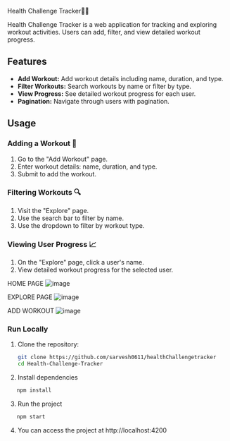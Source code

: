 Health Challenge Tracker🤸‍♂️

Health Challenge Tracker is a web application for tracking and exploring workout activities. Users can add, filter, and view detailed workout progress.

## Features

- **Add Workout:** Add workout details including name, duration, and type.
- **Filter Workouts:** Search workouts by name or filter by type.
- **View Progress:** See detailed workout progress for each user.
- **Pagination:** Navigate through users with pagination.

## Usage

### Adding a Workout 💪

1. Go to the "Add Workout" page.
2. Enter workout details: name, duration, and type.
3. Submit to add the workout.

### Filtering Workouts 🔍

1. Visit the "Explore" page.
2. Use the search bar to filter by name.
3. Use the dropdown to filter by workout type.

### Viewing User Progress 📈

1. On the "Explore" page, click a user's name.
2. View detailed workout progress for the selected user.

HOME PAGE
![image](https://github.com/user-attachments/assets/2547f6b8-d85a-46bb-9919-a6f95ca767b2)

EXPLORE PAGE
![image](https://github.com/user-attachments/assets/e8bc7ebe-64f9-4957-9a9a-20768dc05b59)

ADD WORKOUT
![image](https://github.com/user-attachments/assets/9a3eba01-f334-43f5-a3eb-55caad2a0c8c)




### Run Locally

1. Clone the repository:

   ```bash
   git clone https://github.com/sarvesh0611/healthChallengetracker
   cd Health-Challenge-Tracker
   ```

2. Install dependencies

```bash
   npm install
```

3. Run the project

```bash
   npm start
```

4. You can access the project at http://localhost:4200
